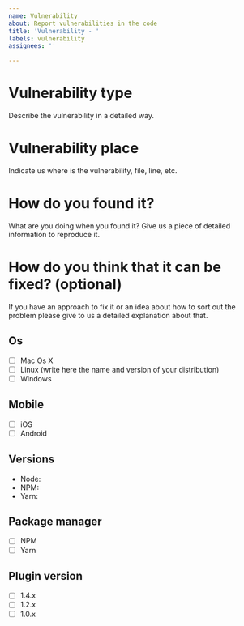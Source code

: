 ```yaml
---
name: Vulnerability
about: Report vulnerabilities in the code
title: 'Vulnerability - '
labels: vulnerability
assignees: ''

---
```


# Vulnerability type

Describe the vulnerability in a detailed way.

# Vulnerability place

Indicate us where is the vulnerability, file, line, etc.

# How do you found it?

What are you doing when you found it? Give us a piece of detailed information to reproduce it.

# How do you think that it can be fixed? (optional)

If you have an approach to fix it or an idea about how to sort out the problem please give to us a detailed explanation about that.

## Os

- [ ] Mac Os X
- [ ] Linux (write here the name and version of your distribution)
- [ ] Windows

## Mobile

- [ ] iOS
- [ ] Android

## Versions

- Node:
- NPM:
- Yarn:

## Package manager

- [ ] NPM
- [ ] Yarn

## Plugin version

- [ ] 1.4.x
- [ ] 1.2.x
- [ ] 1.0.x
